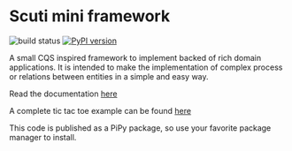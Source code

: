 # Scuti mini framework
![build status](https://github.com/jvalduvieco/scuti/actions/workflows/ci.yml/badge.svg) 
[![PyPI version](https://badge.fury.io/py/scuti.svg)](https://badge.fury.io/py/scuti)

A small CQS inspired framework to implement backed of rich domain applications. It is intended to make the 
implementation of complex process or relations between entities in a simple and easy way.

Read the documentation [here](https://jvalduvieco.github.io/scuti/__main__.html)

A complete tic tac toe example can be found [here](https://github.com/jvalduvieco/scuti/tree/main/examples/tic_tac_toe)

This code is published as a PiPy package, so use your favorite package manager to install.

